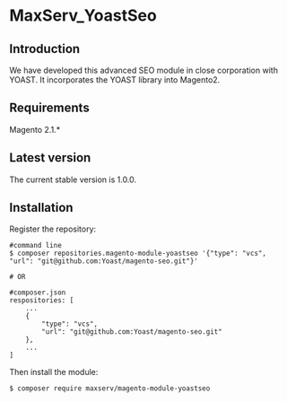 # MaxServ_YoastSeo

## Introduction
We have developed this advanced SEO module in close corporation with YOAST. It incorporates the YOAST library into Magento2.  

## Requirements
Magento 2.1.*

## Latest version
The current stable version is 1.0.0. 

## Installation
Register the repository:

```
#command line
$ composer repositories.magento-module-yoastseo '{"type": "vcs", "url": "git@github.com:Yoast/magento-seo.git"}'

# OR

#composer.json
respositories: [
    ...
    {
        "type": "vcs",
        "url": "git@github.com:Yoast/magento-seo.git"
    },
    ...
]
```

Then install the module:

```
$ composer require maxserv/magento-module-yoastseo
```
